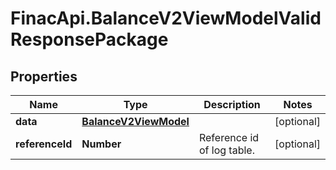# FinacApi.BalanceV2ViewModelValidResponsePackage

## Properties
Name | Type | Description | Notes
------------ | ------------- | ------------- | -------------
**data** | [**BalanceV2ViewModel**](BalanceV2ViewModel.md) |  | [optional] 
**referenceId** | **Number** | Reference id of log table. | [optional] 
